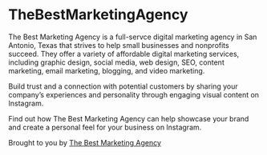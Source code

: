 # TheBestMarketingAgency

The Best Marketing Agency is a full-servce digital marketing agency in San Antonio, Texas that strives to help small businesses and nonprofits succeed. They offer a variety of affordable digital marketing services, including graphic design, social media, web design, SEO, content marketing, email marketing, blogging, and video marketing.

Build trust and a connection with potential customers by sharing your company’s experiences and personality through engaging visual content on Instagram.  

Find out how The Best Marketing Agency can help showcase your brand and create a personal feel for your business on Instagram. 

Brought to you by [The Best Marketing Agency](https://www.thebestmarketingagency.net)
